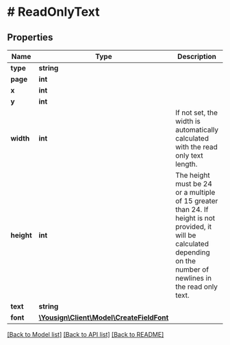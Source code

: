 # # ReadOnlyText

## Properties

Name | Type | Description | Notes
------------ | ------------- | ------------- | -------------
**type** | **string** |  |
**page** | **int** |  |
**x** | **int** |  |
**y** | **int** |  |
**width** | **int** | If not set, the width is automatically calculated with the read only text length. | [optional]
**height** | **int** | The height must be 24 or a multiple of 15 greater than 24. If height is not provided, it will be calculated depending on the number of newlines in the read only text. | [optional]
**text** | **string** |  |
**font** | [**\Yousign\Client\Model\CreateFieldFont**](CreateFieldFont.md) |  | [optional]

[[Back to Model list]](../../README.md#models) [[Back to API list]](../../README.md#endpoints) [[Back to README]](../../README.md)
